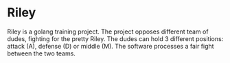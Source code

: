 # Riley

Riley is a golang training project.
The project opposes different team of dudes, fighting for the pretty Riley.
The dudes can hold 3 different positions: attack (A), defense (D) or middle (M).
The software processes a fair fight between the two teams.
